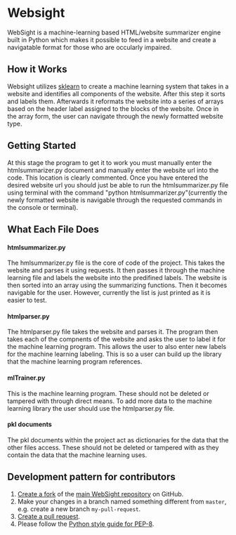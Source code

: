 # Websight

WebSight is a machine-learning based HTML/website summarizer engine built in Python which makes it possible to feed in a website and create a navigatable format for those who are occularly impaired. 


## How it Works

Websight utilizes [sklearn](http://scikit-learn.org/stable/) to create a machine learning system that takes in a website and identifies all components of the website. After this step it sorts and labels them. Afterwards it reformats the website into a series of arrays based on the header label assigned to the blocks of the website. Once in the array form, the user can navigate through the newly formatted website type.

## Getting Started

At this stage the program to get it to work you must manually enter the htmlsummarizer.py document and manually enter the website url into the code. This location is clearly commented. Once you have entered the desired website url you should just be able to run the htmlsummarizer.py file using terminal with the command "python htmlsummarizer.py"(currently the newly formatted website is navigable through the requested commands in the console or terminal).

## What Each File Does

#### htmlsummarizer.py

The hmlsummarizer.py file is the core of code of the project. This takes the website and parses it using requests. It then passes it through the machine learning file and labels the website into the predifined labels. The website is then sorted into an array using the summarizing functions. Then it becomes navigable for the user. However, currently the list is just printed as it is easier to test.

#### htmlparser.py

The htmlparser.py file takes the website and parses it. The program then takes each of the compnents of the website and asks the user to label it for the machine learning program. This allows the user to also enter new labels for the machine learning labeling. This is so a user can build up the library that the machine learning program references.

#### mlTrainer.py
This is the machine learning program. These should not be deleted or tampered with through direct means. To add more data to the machine learning library the user should use the htmlparser.py file.

#### pkl documents

The pkl documents within the project act as dictionaries for the data that the other files access. These should not be deleted or tampered with as they contain the data that the machine learning uses.

## Development pattern for contributors

1. [Create a fork](https://help.github.com/articles/fork-a-repo/) of
   the [main WebSight repository](https://github.com/8NW/AT20PercentProject) on GitHub.
2. Make your changes in a branch named something different from `master`, e.g. create
   a new branch `my-pull-request`.
3. [Create a pull request](https://help.github.com/articles/creating-a-pull-request/).
4. Please follow the [Python style guide for PEP-8](https://www.python.org/dev/peps/pep-0008/).

